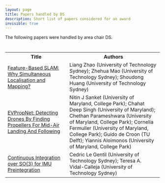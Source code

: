 ```yaml
---
layout: page
title: Papers handled by DS
description: Short list of papers considered for an award
invisible: true
---
```


The following papers were handled by area chair DS.

<table class="table" style="margin-top: 40px;">
<tr><th width="40%">Title</th><th width="60%">Authors</th></tr>

<tr><td><a href="../papers/009/">Feature-Based SLAM: Why Simultaneous Localisation and Mapping?</a></td><td>Liang Zhao (University of Technology Sydney); Zhehua Mao (University of Technology Sydney); Shoudong Huang (University of Technology Sydney)</td></tr>
<tr><td><a href="../papers/074/">EVPropNet: Detecting Drones By Finding Propellers For Mid-Air Landing And Following</a></td><td>Nitin J Sanket (University of Maryland, College Park); Chahat Deep Singh (University of Maryland); Chethan Parameshwara (University of Maryland, College Park); Cornelia Fermuller (University of Maryland, College Park); Guido de Croon (TU Delft); Yiannis Aloimonos (University of Maryland, College Park)</td></tr>
<tr><td><a href="../papers/078/">Continuous Integration over SO(3) for IMU Preintegration</a></td><td>Cedric Le Gentil (University of Technology Sydney); Teresa A. Vidal-Calleja (University of Technology Sydney)</td></tr>

</table>

